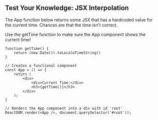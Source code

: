## Test Your Knowledge: JSX Interpolation

The App function below returns some JSX that has a hardcoded value for the current time.  Chances are that the time isn't correct.

Use the getTime function to make sure the App component shows the current time!

    function getTime() {
        return (new Date()).toLocaleTimeString()
    }

    // Creates a functional component
    const App = () => {
        return (
            <div>
                <div>Current Time:</div>
                <h3>{getTime()}</h3>
            </div>
        );
    }

    // Renders the App component into a div with id 'root'
    ReactDOM.render(<App />, document.querySelector('#root'));
